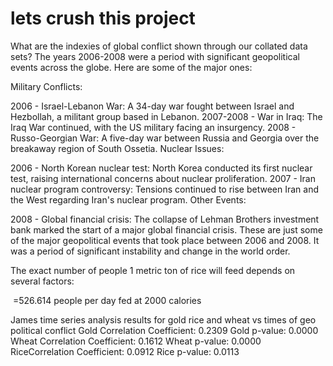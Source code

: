 # lets crush this project
What are the indexies of global conflict shown through our collated data sets?
The years 2006-2008 were a period with significant geopolitical events across the globe. Here are some of the major ones:

Military Conflicts:

2006 - Israel-Lebanon War: A 34-day war fought between Israel and Hezbollah, a militant group based in Lebanon.
2007-2008 - War in Iraq: The Iraq War continued, with the US military facing an insurgency.
2008 - Russo-Georgian War: A five-day war between Russia and Georgia over the breakaway region of South Ossetia.
Nuclear Issues:

2006 - North Korean nuclear test: North Korea conducted its first nuclear test, raising international concerns about nuclear proliferation.
2007 - Iran nuclear program controversy: Tensions continued to rise between Iran and the West regarding Iran's nuclear program.
Other Events:

2008 - Global financial crisis: The collapse of Lehman Brothers investment bank marked the start of a major global financial crisis.
These are just some of the major geopolitical events that took place between 2006 and 2008. It was a period of significant instability and change in the world order.

The exact number of people 1 metric ton of rice will feed depends on several factors:

​
 =526.614 people per day fed at 2000 calories
 

James 
time series analysis results for gold rice and wheat vs times of geo political conflict
Gold Correlation Coefficient: 0.2309
Gold p-value: 0.0000
Wheat Correlation Coefficient: 0.1612
Wheat p-value: 0.0000
RiceCorrelation Coefficient: 0.0912
Rice p-value: 0.0113
